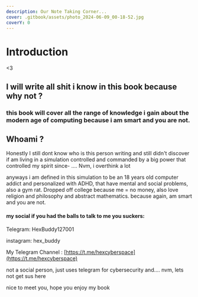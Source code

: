 ```yaml
---
description: Our Note Taking Corner...
cover: .gitbook/assets/photo_2024-06-09_00-18-52.jpg
coverY: 0
---
```


# Introduction

<3&#x20;

## I will write all shit i know in this book because why not ?

### this book will cover all the range of knowledge i gain about the modern age of computing because i am smart and you are not.

## Whoami ?

Honestly I still dont know who is this person writing and still didn't discover if am living in a simulation controlled and commanded by a big power that controlled my spirit since- .... Nvm, i overthink a lot

anyways i am defined in this simulation to be an 18 years old computer addict and personalized with ADHD, that have mental and social problems, also a gym rat. Dropped off college because me = no money, also love religion and philosophy and abstract mathematics. because again, am smart and you are not.

#### my social if you had the balls to talk to me you suckers:

Telegram: HexBuddy127001

instagram: hex\_buddy

My Telegram Channel : [https://t.me/hexcyberspace](https://t.me/hexcyberspace)

not a social person, just uses telegram for cybersecurity and.... nvm, lets not get sus here&#x20;

nice to meet you, hope you enjoy my book
